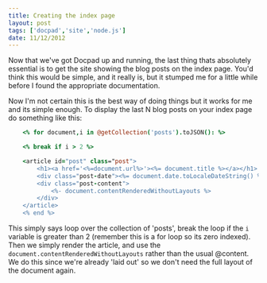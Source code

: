 ```yaml
---
title: Creating the index page
layout: post
tags: ['docpad','site','node.js']
date: 11/12/2012
---
```

Now that we've got Docpad up and running, the last thing thats absolutely essential is to get the site showing the blog posts on the index page. You'd think this would be simple, and it really is, but it stumped me for a little while before I found the appropriate documentation.

Now I'm not certain this is the best way of doing things but it works for me and its simple enough. To display the last N blog posts on your index page do something like this:

```coffeescript
	<% for document,i in @getCollection('posts').toJSON(): %>

	<% break if i > 2 %>

	<article id="post" class="post">
		<h1><a href='<%=document.url%>'><%= document.title %></a></h1>
		<div class="post-date"><%= document.date.toLocaleDateString() %></div>
		<div class="post-content">
			<%- document.contentRenderedWithoutLayouts %>
		</div>
	</article>
	<% end %>
```

This simply says loop over the collection of 'posts', break the loop if the `i` variable is greater than 2 (remember this is a for loop so its zero indexed). Then we simply render the article, and use the `document.contentRenderedWithoutLayouts` rather than the usual @content. We do this since we're already 'laid out' so we don't need the full layout of the document again.